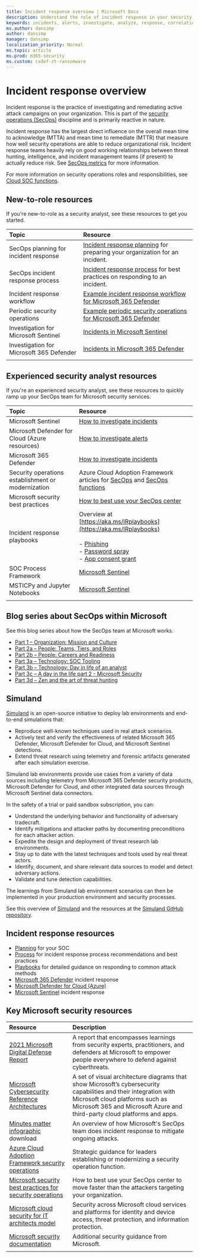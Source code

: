 ```yaml
---
title: Incident response overview | Microsoft Docs
description: Understand the role of incident response in your security operations center.
keywords: incidents, alerts, investigate, analyze, response, correlation, attack, incident response, cyber-attack, respond
ms.author: dansimp
author: dansimp
manager: dansimp
localization_priority: Normal
ms.topic: article
ms.prod: m365-security
ms.custom: cxdef-zt-ransomware 
---
```


# Incident response overview

Incident response is the practice of investigating and remediating active attack campaigns on your organization. This is part of the [security operations (SecOps)](/azure/cloud-adoption-framework/secure/security-operations) discipline and is primarily reactive in nature.
 
Incident response has the largest direct influence on the overall mean time to acknowledge (MTTA) and mean time to remediate (MTTR) that measure how well security operations are able to reduce organizational risk. Incident response teams heavily rely on good working relationships between threat hunting, intelligence, and incident management teams (if present) to actually reduce risk. See [SecOps metrics](/azure/cloud-adoption-framework/secure/security-operations#secops-metrics) for more information.
 
For more information on security operations roles and responsibilities, see [Cloud SOC functions](/azure/cloud-adoption-framework/organize/cloud-security-operations-center).

## New-to-role resources

If you're new-to-role as a security analyst, see these resources to get you started.

| Topic | Resource |
|:-------|:-----|
| SecOps planning for incident response | [Incident response planning](incident-response-planning.md) for preparing your organization for an incident. |
| SecOps incident response process | [Incident response process](incident-response-process.md) for best practices on responding to an incident. |
| Incident response workflow  | [Example incident response workflow for Microsoft 365 Defender](/microsoft-365/security/defender/incidents-overview#example-incident-response-workflow-for-microsoft-365-defender) |
| Periodic security operations | [Example periodic security operations for Microsoft 365 Defender](/microsoft-365/security/defender/incidents-overview#example-security-operations-for-microsoft-365-defender) |
| Investigation for Microsoft Sentinel | [Incidents in Microsoft Sentinel](/azure/sentinel/tutorial-investigate-cases) |
| Investigation for Microsoft 365 Defender | [Incidents in Microsoft 365 Defender](/microsoft-365/security/defender/incidents-overview) |
|||

## Experienced security analyst resources

If you're an experienced security analyst, see these resources to quickly ramp up your SecOps team for Microsoft security services.

| Topic | Resource |
|:-------|:-----|
| Microsoft Sentinel | [How to investigate incidents](/azure/sentinel/tutorial-investigate-cases) |
| Microsoft Defender for Cloud (Azure resources) | [How to investigate alerts](/azure/defender-for-cloud/managing-and-responding-alerts) |
| Microsoft 365 Defender | [How to investigate incidents](/microsoft-365/security/defender/incidents-overview) |
| Security operations establishment or modernization | Azure Cloud Adoption Framework articles for [SecOps](/azure/cloud-adoption-framework/secure/security-operations) and [SecOps functions](/azure/cloud-adoption-framework/organize/cloud-security-operations-center)|
| Microsoft security best practices  | [How to best use your SecOps center](/security/compass/security-operations) |
| Incident response playbooks |  Overview at [https://aka.ms/IRplaybooks](https://aka.ms/IRplaybooks) <br><br> - [Phishing](incident-response-playbook-phishing.md) <br> - [Password spray](incident-response-playbook-password-spray.md) <br> - [App consent grant](incident-response-playbook-app-consent.md) |
| SOC Process Framework | [Microsoft Sentinel](https://techcommunity.microsoft.com/t5/azure-sentinel/what-s-new-azure-sentinel-soc-process-framework-workbook/ba-p/2339315) |
| MSTICPy and Jupyter Notebooks | [Microsoft Sentinel](https://techcommunity.microsoft.com/t5/azure-sentinel/msticpy-and-jupyter-notebooks-in-azure-sentinel-an-update/ba-p/2279661) |
|||

## Blog series about SecOps within Microsoft

See this blog series about how the SecOps team at Microsoft works.

- [Part 1 – Organization: Mission and Culture](https://www.microsoft.com/security/blog/2019/02/21/lessons-learned-from-the-microsoft-soc-part-1-organization/)
- [Part 2a – People: Teams, Tiers, and Roles](https://www.microsoft.com/security/blog/2019/04/23/lessons-learned-microsoft-soc-part-2-organizing-people/)
- [Part 2b – People: Careers and Readiness](https://www.microsoft.com/security/blog/2019/06/06/lessons-learned-from-the-microsoft-soc-part-2b-career-paths-and-readiness/)
- [Part 3a – Technology: SOC Tooling](https://www.microsoft.com/security/blog/2019/10/07/ciso-series-lessons-learned-from-the-microsoft-soc-part-3a-choosing-soc-tools/)
- [Part 3b – Technology: Day in life of an analyst](https://www.microsoft.com/security/blog/2019/12/23/ciso-series-lessons-learned-from-the-microsoft-soc-part-3b-a-day-in-the-life/)
- [Part 3c – A day in the life part 2 - Microsoft Security](https://www.microsoft.com/security/blog/2020/05/04/lessons-learned-microsoft-soc-part-3c/)
- [Part 3d – Zen and the art of threat hunting](https://www.microsoft.com/security/blog/2020/06/25/zen-and-the-art-of-threat-hunting/)


## Simuland

[Simuland](https://www.microsoft.com/security/blog/2021/05/20/simuland-understand-adversary-tradecraft-and-improve-detection-strategies/) is an open-source initiative to deploy lab environments and end-to-end simulations that:

- Reproduce well-known techniques used in real attack scenarios.
- Actively test and verify the effectiveness of related Microsoft 365 Defender, Microsoft Defender for Cloud, and Microsoft Sentinel detections.
- Extend threat research using telemetry and forensic artifacts generated after each simulation exercise.

Simuland lab environments provide use cases from a variety of data sources including telemetry from  Microsoft 365 Defender security products, Microsoft Defender for Cloud, and other integrated data sources through Microsoft Sentinel data connectors.

In the safety of a trial or paid sandbox subscription, you can:

- Understand the underlying behavior and functionality of adversary tradecraft.
- Identify mitigations and attacker paths by documenting preconditions for each attacker action.
- Expedite the design and deployment of threat research lab environments.
- Stay up to date with the latest techniques and tools used by real threat actors.
- Identify, document, and share relevant data sources to model and detect adversary actions.
- Validate and tune detection capabilities.

The learnings from Simuland lab environment scenarios can then be implemented in your production environment and security processes.

See this overview of [Simuland](https://www.microsoft.com/security/blog/2021/05/20/simuland-understand-adversary-tradecraft-and-improve-detection-strategies/) and the resources at the [Simuland GitHub repository](https://github.com/Azure/SimuLand).


## Incident response resources

- [Planning](incident-response-planning.md) for your SOC
- [Process](incident-response-process.md) for incident response process recommendations and best practices
- [Playbooks](incident-response-playbooks.md) for detailed guidance on responding to common attack methods
- [Microsoft 365 Defender](/microsoft-365/security/defender/incidents-overview) incident response
- [Microsoft Defender for Cloud (Azure)](/azure/defender-for-cloud/managing-and-responding-alerts)
- [Microsoft Sentinel](/azure/sentinel/investigate-cases) incident response


## Key Microsoft security resources 

| Resource | Description |
|:-------|:-----|
| [2021 Microsoft Digital Defense Report](https://www.microsoft.com/security/business/microsoft-digital-defense-report) | A report that encompasses learnings from security experts, practitioners, and defenders at Microsoft to empower people everywhere to defend against cyberthreats. |
| [Microsoft Cybersecurity Reference Architectures](/security/cybersecurity-reference-architecture/mcra) | A set of visual architecture diagrams that show Microsoft’s cybersecurity capabilities and their integration with Microsoft cloud platforms such as Microsoft 365 and Microsoft Azure and third-party cloud platforms and apps. |
| [Minutes matter infographic](https://github.com/MarkSimos/MicrosoftSecurity/raw/master/Microsoft_CDOC_and_DCU_Poster.pdf) download | An overview of how Microsoft's SecOps team does incident response to mitigate ongoing attacks.  |
| [Azure Cloud Adoption Framework security operations](/azure/cloud-adoption-framework/secure/security-operations) | Strategic guidance for leaders establishing or modernizing a security operation function. |
| [Microsoft security best practices for security operations](/security/compass/security-operations) | How to best use your SecOps center to move faster than the attackers targeting your organization. |
| [Microsoft cloud security for IT architects model](https://aka.ms/cloudarchsecurity) | Security across Microsoft cloud services and platforms for identity and device access, threat protection, and information protection. |
| [Microsoft security documentation](/security/) | Additional security guidance from Microsoft. |
|||
